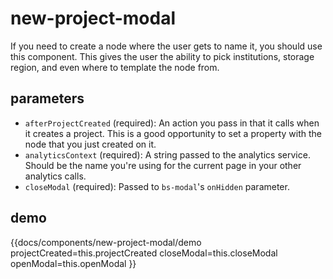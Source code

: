 # new-project-modal

If you need to create a node where the user gets to name it, you should use this component. This gives the user the ability to pick institutions, storage region, and even where to template the node from. 

## parameters
* `afterProjectCreated` (required):
An action you pass in that it calls when it creates a project. This is a good opportunity to set a property with the node that you just created on it.
* `analyticsContext` (required):
A string passed to the analytics service. Should be the name you're using for the current page in your other analytics calls.
* `closeModal` (required):
Passed to `bs-modal`'s `onHidden` parameter.

## demo
{{docs/components/new-project-modal/demo 
    projectCreated=this.projectCreated
    closeModal=this.closeModal
    openModal=this.openModal
}}